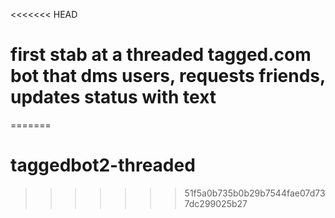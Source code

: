 <<<<<<< HEAD
# first stab at a threaded tagged.com bot that dms users, requests friends, updates status with text
=======
# taggedbot2-threaded
>>>>>>> 51f5a0b735b0b29b7544fae07d737dc299025b27
